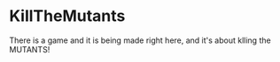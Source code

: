 # KillTheMutants
There is a game and it is being made right here, and it's about klling the MUTANTS!

